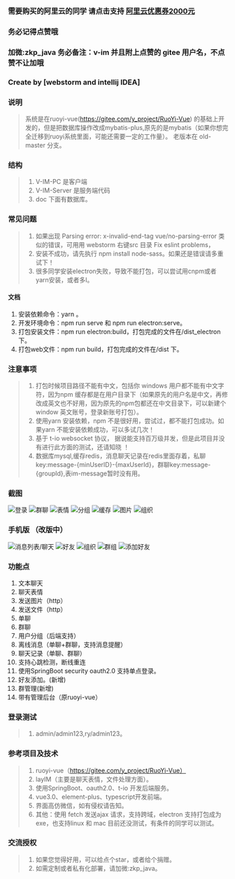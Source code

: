 ### 需要购买的阿里云的同学 请点击支持 [阿里云优惠券2000元](https://chuangke.aliyun.com/invite?userCode=d4l0ykh3)
### 务必记得点赞哦
### 加微:zkp_java 务必备注：v-im 并且附上点赞的 gitee 用户名，不点赞不让加哦
### Create by  [webstorm and intellij IDEA]
### 说明
>   系统是在ruoyi-vue(https://gitee.com/y_project/RuoYi-Vue)  的基础上开发的，但是把数据库操作改成mybatis-plus,原先的是mybatis（如果你想完全迁移到ruoyi系统里面，可能还需要一定的工作量）。
>   老版本在 old-master 分支。
### 结构
>   1. V-IM-PC 是客户端
>   2. V-IM-Server 是服务端代码
>   3. doc 下面有数据库。

### 常见问题
>   1. 如果出现 Parsing error: x-invalid-end-tag  vue/no-parsing-error 类似的错误，可用用 webstorm 右键src 目录 Fix eslint problems，
>   2. 安装不成功，请先执行 npm install node-sass。如果还是错误请多重试下！
>   3. 很多同学安装electron失败，导致不能打包，可以尝试用cnpm或者yarn安装，或者多I。


#### 文档
1. 安装依赖命令：yarn 。
2. 开发环境命令：npm run serve 和 npm run electron:serve。
3. 打包安装文件：npm run electron:build，打包完成的文件在/dist_electron 下。
4. 打包web文件：npm run build，打包完成的文件在/dist 下。

### 注意事项

> 1. 打包时候项目路径不能有中文，包括你 windows 用户都不能有中文字符，因为npm 缓存都是在用户目录下（如果原先的用户名是中文，再修改成英文也不好用，因为原先的npm包都还在中文目录下，可以新建个window 英文账号，登录新账号打包）。
> 2. 使用yarn 安装依赖，npm 不是很好用，尝试过，都不能打包成功。如果yarn 不能安装依赖成功，可以多试几次！
> 3. 基于 t-io websocket 协议， 据说能支持百万级并发，但是此项目并没有进行此方面的测试，还请知晓 ！
> 4. 数据库mysql,缓存redis，消息聊天记录在redis里面存着，私聊key:message-{minUserID}-{maxUserId}，群聊key:message-{groupId},表im-message暂时没有用。



### 截图

![登录](doc/img/1.PNG)
![群聊](doc/img/2.PNG)
![表情](doc/img/3.PNG)
![分组](doc/img/4.PNG)
![缓存](doc/img/5.PNG)
![图片](doc/img/6.PNG)
![组织](doc/img/7.PNG)


### 手机版 （改版中）

![消息列表/聊天](doc/mobile/1.PNG)
![好友](doc/mobile/2.PNG)
![组织](doc/mobile/3.PNG)
![群组](doc/mobile/4.PNG)
![添加好友](doc/mobile/5.PNG)


### 功能点
1. 文本聊天
2. 聊天表情
3. 发送图片（http）
4. 发送文件（http）
5. 单聊
6. 群聊
7. 用户分组（后端支持）
8. 离线消息（单聊+群聊，支持消息提醒）
9. 聊天记录（单聊、群聊）
10. 支持心跳检测，断线重连
11. 使用SpringBoot security oauth2.0 支持单点登录。
12. 好友添加。(新增)
13. 群管理(新增)
14. 带有管理后台（原ruoyi-vue）


### 登录测试
> 1. admin/admin123,ry/admin123。


### 参考项目及技术
> 1. ruoyi-vue（https://gitee.com/y_project/RuoYi-Vue）
> 2. layIM（主要是聊天表情，文件处理方面）。
> 3. 使用SpringBoot、oauth2.0、t-io 开发后端服务。
> 4. vue3.0、element-plus、typescript开发前端。
> 5. 界面高仿微信，如有侵权请告知。
> 6. 其他：使用 fetch 发送ajax 请求，支持跨域，electron 支持打包成为exe，也支持linux 和 mac 目前还没测试，有条件的同学可以测试。

### 交流授权
>  1. 如果您觉得好用，可以给点个star，或者给个捐赠。
>  2. 如需定制或者私有化部署，请加微:zkp_java。
